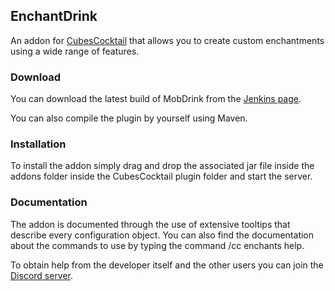 ## EnchantDrink

An addon for [CubesCocktail](https://github.com/CubesCocktail/CubesCocktail) that allows you to create custom enchantments using a wide range of features.

### Download

You can download the latest build of MobDrink from the [Jenkins page](http://49.12.216.90:8080/job/EnchantDrink/).

You can also compile the plugin by yourself using Maven.

### Installation

To install the addon simply drag and drop the associated jar file inside the addons folder inside the CubesCocktail plugin folder and start the server.

### Documentation

The addon is documented through the use of extensive tooltips that describe every configuration object. You can also find the documentation about the commands to use by typing the command /cc enchants help.

To obtain help from the developer itself and the other users you can join the [Discord server](https://discord.gg/TzREkc9).